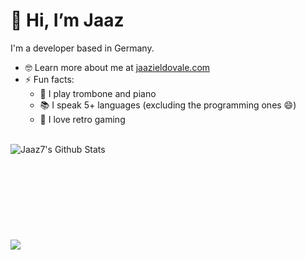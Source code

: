 # 👋 Hi, I’m Jaaz
I'm a developer based in Germany.
- 🤓 Learn more about me at <a href="https://www.jaazieldovale.com/" target="_blank">jaazieldovale.com</a>
- ⚡ Fun facts:
  - 🎵 I play trombone and piano<br>
  - 📚 I speak 5+ languages (excluding the programming ones 😄)<br>
  - 👾 I love retro gaming 
<br>

<img align="left" alt="Jaaz7's Github Stats" src="https://github-readme-stats-nine-ashy.vercel.app/api?username=jaaz7&show_icons=true&theme=tokyonight&token=GH_STATS_TOKEN">
<br><br><br><br><br><br><br><br><br>
<img src="https://github-readme-stats-nine-ashy.vercel.app/api/top-langs/?username=jaaz7&layout=compact&theme=radical&token=GH_STATS_TOKEN">
